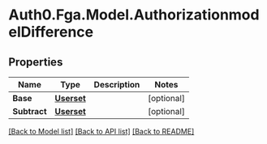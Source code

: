 # Auth0.Fga.Model.AuthorizationmodelDifference

## Properties

Name | Type | Description | Notes
------------ | ------------- | ------------- | -------------
**Base** | [**Userset**](Userset.md) |  | [optional] 
**Subtract** | [**Userset**](Userset.md) |  | [optional] 

[[Back to Model list]](../README.md#models) [[Back to API list]](../README.md#api-endpoints) [[Back to README]](../README.md)

